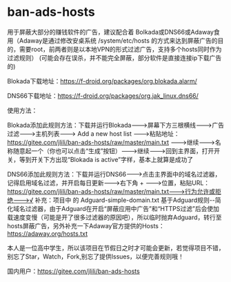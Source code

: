 # ban-ads-hosts
用于屏蔽大部分的赚钱软件的广告，建议配合着 Bolkada或DNS66或Adaway食用（Adaway是通过修改安桌系统 /system/etc/hosts 的方式来达到屏蔽广告的目的，需要root，前两者则是以本地VPN的形式过滤广告，支持多个hosts同时作为过滤规则）
(可能会存在误杀，并不能完全屏蔽，部分软件是直接连接ip下载广告的)

Blokada下载地址：https://f-droid.org/packages/org.blokada.alarm/

DNS66下载地址：https://f-droid.org/packages/org.jak_linux.dns66/

使用方法：

Blokada添加此规则方法：下载并运行Blokada--->屏幕下方三根横线--->广告过滤--->主机列表---> Add a new host list --->粘贴地址： https://gitee.com/jlili/ban-ads-hosts/raw/master/main.txt --->继续--->名称随意起一个（你也可以点击“生成”按钮）--->继续--->回到主界面，打开开关，等到开关下方出现“Blokada is active”字样，基本上就算是成功了

DNS66添加此规则方法：下载并运行DNS66--->点击主界面中的域名过滤器，记得启用域名过滤，并开启每日更新--->右下角 + --->位置，粘贴URL：
https://gitee.com/jlili/ban-ads-hosts/raw/master/main.txt--->行为允许或拒绝--->√
补充：项目中 的 Adguard-simple-domain.txt 基于Adguard规则--简化域名过滤器，由于Adguard在开启“屏蔽应用中广告”和“HTTPS过滤”后会使加载速度变慢（可能是开了很多过滤器的原因吧），所以临时抛弃Adguard，转行至hosts屏蔽广告，另外补充一下Adaway官方提供的Hosts：https://adaway.org/hosts.txt
 
 本人是一位高中学生，所以该项目在节假日之时才可能会更新，若觉得项目不错，别忘了Star，Watch，Fork,别忘了提供Issues，以便完善规则哦！

国内用户：https://gitee.com/jlili/ban-ads-hosts

